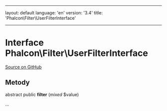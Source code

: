 * * *

layout: default language: 'en' version: '3.4' title: 'Phalcon\Filter\UserFilterInterface'

* * *

# Interface **Phalcon\Filter\UserFilterInterface**

<a href="https://github.com/phalcon/cphalcon/tree/v3.4.0/phalcon/filter/userfilterinterface.zep" class="btn btn-default btn-sm">Source on GitHub</a>

## Metody

abstract public **filter** (*mixed* $value)

...